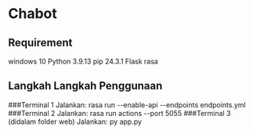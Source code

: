 # Chabot

## Requirement
windows 10
Python 3.9.13
pip 24.3.1
Flask
rasa

## Langkah Langkah Penggunaan
###Terminal 1
Jalankan: rasa run --enable-api --endpoints endpoints.yml
###Terminal 2
Jalankan: rasa run actions --port 5055
###Terminal 3 (didalam folder web)
Jalankan: py app.py
